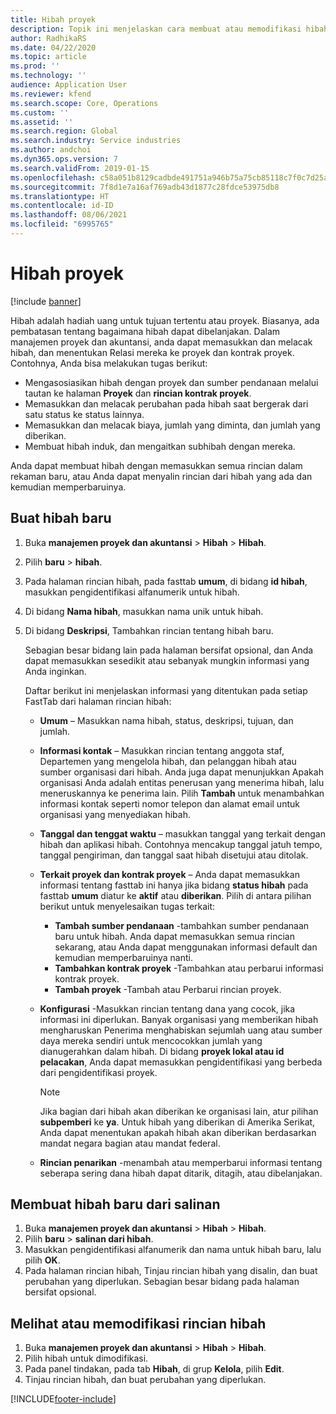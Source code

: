 ```yaml
---
title: Hibah proyek
description: Topik ini menjelaskan cara membuat atau memodifikasi hibah.
author: RadhikaRS
ms.date: 04/22/2020
ms.topic: article
ms.prod: ''
ms.technology: ''
audience: Application User
ms.reviewer: kfend
ms.search.scope: Core, Operations
ms.custom: ''
ms.assetid: ''
ms.search.region: Global
ms.search.industry: Service industries
ms.author: andchoi
ms.dyn365.ops.version: 7
ms.search.validFrom: 2019-01-15
ms.openlocfilehash: c58a051b8129cadbde491751a946b75a75cb85118c7f0c7d25a06d322ffea596
ms.sourcegitcommit: 7f8d1e7a16af769adb43d1877c28fdce53975db8
ms.translationtype: HT
ms.contentlocale: id-ID
ms.lasthandoff: 08/06/2021
ms.locfileid: "6995765"
---
```

# <a name="project-grants"></a>Hibah proyek

[!include [banner](../includes/banner.md)]

Hibah adalah hadiah uang untuk tujuan tertentu atau proyek. Biasanya, ada pembatasan tentang bagaimana hibah dapat dibelanjakan. Dalam manajemen proyek dan akuntansi, anda dapat memasukkan dan melacak hibah, dan menentukan Relasi mereka ke proyek dan kontrak proyek. Contohnya, Anda bisa melakukan tugas berikut:

- Mengasosiasikan hibah dengan proyek dan sumber pendanaan melalui tautan ke halaman **Proyek** dan **rincian kontrak proyek**.
- Memasukkan dan melacak perubahan pada hibah saat bergerak dari satu status ke status lainnya.
- Memasukkan dan melacak biaya, jumlah yang diminta, dan jumlah yang diberikan.
- Membuat hibah induk, dan mengaitkan subhibah dengan mereka.

Anda dapat membuat hibah dengan memasukkan semua rincian dalam rekaman baru, atau Anda dapat menyalin rincian dari hibah yang ada dan kemudian memperbaruinya.

## <a name="create-a-new-grant"></a>Buat hibah baru

1. Buka **manajemen proyek dan akuntansi** \> **Hibah** \> **Hibah**.
2. Pilih **baru** \> **hibah**.
3. Pada halaman rincian hibah, pada fasttab **umum**, di bidang **id hibah**, masukkan pengidentifikasi alfanumerik untuk hibah.
4. Di bidang **Nama hibah**, masukkan nama unik untuk hibah.
5. Di bidang **Deskripsi**, Tambahkan rincian tentang hibah baru.

    Sebagian besar bidang lain pada halaman bersifat opsional, dan Anda dapat memasukkan sesedikit atau sebanyak mungkin informasi yang Anda inginkan.

    Daftar berikut ini menjelaskan informasi yang ditentukan pada setiap FastTab dari halaman rincian hibah:

    - **Umum** – Masukkan nama hibah, status, deskripsi, tujuan, dan jumlah.
    - **Informasi kontak** – Masukkan rincian tentang anggota staf, Departemen yang mengelola hibah, dan pelanggan hibah atau sumber organisasi dari hibah. Anda juga dapat menunjukkan Apakah organisasi Anda adalah entitas penerusan yang menerima hibah, lalu meneruskannya ke penerima lain. Pilih **Tambah** untuk menambahkan informasi kontak seperti nomor telepon dan alamat email untuk organisasi yang menyediakan hibah.
    - **Tanggal dan tenggat waktu** – masukkan tanggal yang terkait dengan hibah dan aplikasi hibah. Contohnya mencakup tanggal jatuh tempo, tanggal pengiriman, dan tanggal saat hibah disetujui atau ditolak.
    - **Terkait proyek dan kontrak proyek** – Anda dapat memasukkan informasi tentang fasttab ini hanya jika bidang **status hibah** pada fasttab **umum** diatur ke **aktif** atau **diberikan**. Pilih di antara pilihan berikut untuk menyelesaikan tugas terkait:

        - **Tambah sumber pendanaan** -tambahkan sumber pendanaan baru untuk hibah. Anda dapat memasukkan semua rincian sekarang, atau Anda dapat menggunakan informasi default dan kemudian memperbaruinya nanti.
        - **Tambahkan kontrak proyek** -Tambahkan atau perbarui informasi kontrak proyek.
        - **Tambah proyek** -Tambah atau Perbarui rincian proyek.

    - **Konfigurasi** -Masukkan rincian tentang dana yang cocok, jika informasi ini diperlukan. Banyak organisasi yang memberikan hibah mengharuskan Penerima menghabiskan sejumlah uang atau sumber daya mereka sendiri untuk mencocokkan jumlah yang dianugerahkan dalam hibah. Di bidang **proyek lokal atau id pelacakan**, Anda dapat memasukkan pengidentifikasi yang berbeda dari pengidentifikasi proyek.

        > [!NOTE]
        > Jika bagian dari hibah akan diberikan ke organisasi lain, atur pilihan **subpemberi** ke **ya**. Untuk hibah yang diberikan di Amerika Serikat, Anda dapat menentukan apakah hibah akan diberikan berdasarkan mandat negara bagian atau mandat federal.

    - **Rincian penarikan** -menambah atau memperbarui informasi tentang seberapa sering dana hibah dapat ditarik, ditagih, atau dibelanjakan.

## <a name="create-a-new-grant-from-a-copy"></a>Membuat hibah baru dari salinan

1. Buka **manajemen proyek dan akuntansi** \> **Hibah** \> **Hibah**.
2. Pilih **baru** \> **salinan dari hibah**.
3. Masukkan pengidentifikasi alfanumerik dan nama untuk hibah baru, lalu pilih **OK**.
4. Pada halaman rincian hibah, Tinjau rincian hibah yang disalin, dan buat perubahan yang diperlukan. Sebagian besar bidang pada halaman bersifat opsional.

## <a name="view-or-modify-grant-details"></a>Melihat atau memodifikasi rincian hibah

1. Buka **manajemen proyek dan akuntansi** \> **Hibah** \> **Hibah**.
2. Pilih hibah untuk dimodifikasi.
3. Pada panel tindakan, pada tab **Hibah**, di grup **Kelola**, pilih **Edit**.
4. Tinjau rincian hibah, dan buat perubahan yang diperlukan.


[!INCLUDE[footer-include](../includes/footer-banner.md)]